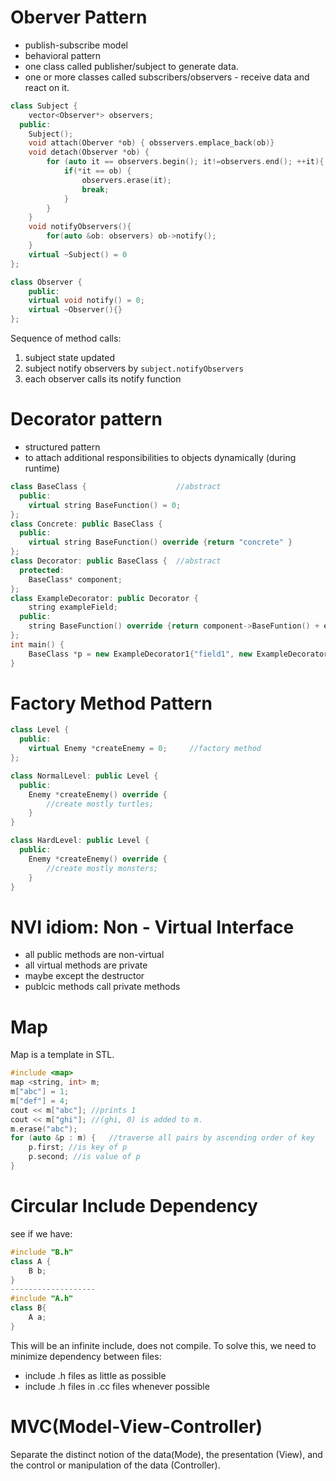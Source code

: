 
# Oberver Pattern

* publish-subscribe model 
* behavioral pattern
* one class called publisher/subject to generate data.
* one or more classes called subscribers/observers - receive data and react on it.

```c++
class Subject {
    vector<Observer*> observers;
  public:
    Subject();
    void attach(Oberver *ob) { obsservers.emplace_back(ob)}
    void detach(Observer *ob) {
        for (auto it == observers.begin(); it!=observers.end(); ++it){
            if(*it == ob) {
                observers.erase(it);
                break;
            }
        }
    }
    void notifyObservers(){
        for(auto &ob: observers) ob->notify();
    }
    virtual ~Subject() = 0
};

class Observer {
    public:
    virtual void notify() = 0;
    virtual ~Observer(){}
};
```
Sequence of method calls:
1. subject state updated
2. subject notify observers by `subject.notifyObservers`
3. each observer calls its notify function

# Decorator pattern

* structured pattern
* to attach additional responsibilities to objects dynamically (during runtime)
```c++
class BaseClass {                    //abstract
  public:
    virtual string BaseFunction() = 0;
};
class Concrete: public BaseClass {
  public:
    virtual string BaseFunction() override {return "concrete" }
};
class Decorator: public BaseClass {  //abstract
  protected: 
    BaseClass* component;
};
class ExampleDecorator: public Decorator {
    string exampleField;
  public:
    string BaseFunction() override {return component->BaseFuntion() + examplefield;}
};
int main() {
    BaseClass *p = new ExampleDecorator1{"field1", new ExampleDecorator{"field2", new Concrete}};
}
```
# Factory Method Pattern
```c++
class Level {
  public:
    virtual Enemy *createEnemy = 0;     //factory method
};

class NormalLevel: public Level {
  public:
    Enemy *createEnemy() override {
        //create mostly turtles;
    }
}

class HardLevel: public Level {
  public:
    Enemy *createEnemy() override {
        //create mostly monsters;
    }
}
```
# NVI idiom: Non - Virtual Interface
* all public methods are non-virtual
* all virtual methods are private
* maybe except the destructor
* publcic methods call private methods

# Map
Map is a template in STL.  
```c++
#include <map>
map <string, int> m;
m["abc"] = 1;
m["def"] = 4;
cout << m["abc"]; //prints 1
cout << m["ghi"]; //(ghi, 0) is added to m.
m.erase("abc");
for (auto &p : m) {   //traverse all pairs by ascending order of key
    p.first; //is key of p
    p.second; //is value of p
}
```

# Circular Include Dependency

see if we have:
```c++
#include "B.h"
class A {
    B b;
}
-------------------
#include "A.h"
class B{
    A a;
}
```
This will be an infinite include, does not compile. To solve this, we need to minimize dependency between files:
* include .h files as little as possible
* include .h files in .cc files whenever possible

# MVC(Model-View-Controller)

Separate the distinct notion of the data(Mode), the presentation (View), and the control or manipulation of the data (Controller).